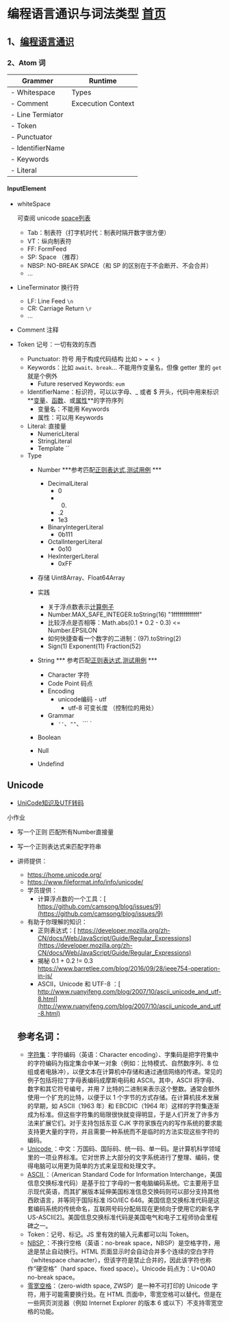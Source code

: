 
# 编程语言通识与词法类型   [首页](../../README.md)
 
## 1、[编程语言通识](Language.md)



### 2、Atom 词

| Grammer | Runtime |
| --- | --- | 
|  - Whitespace  | Types   |
|  - Comment  |  Excecution Context     |
|  - Line Termiator  |     |
|  - Token   |     |
|    - Punctuator    |     |
|     - IdentifierName   |     |
|    - Keywords   |     |
|    - Literal     |     |



#### InputElement

- whiteSpace

  可查阅 unicode [space列表](https://www.fileformat.info/info/unicode/category/Zs/list.htm)

  - Tab：制表符（打字机时代：制表时隔开数字很方便）
  - VT：纵向制表符
  - FF: FormFeed
  - SP: Space （推荐）
  - NBSP: NO-BREAK SPACE（和 SP 的区别在于不会断开、不会合并）
  - ...


- LineTerminator 换行符

  - LF: Line Feed `\n`
  - CR: Carriage Return `\r`
  - ...

- Comment 注释

- Token 记号：一切有效的东西

  - Punctuator: 符号 用于构成代码结构 比如 `> = < }`
  - Keywords：比如 `await`、`break`... 不能用作变量名，但像 getter 里的 `get`就是个例外
    - Future reserved Keywords: `eum`
  - IdentifierName：标识符，可以以字母、_ 或者 $ 开头，代码中用来标识**[变量](https://developer.mozilla.org/en-US/docs/Glossary/variable)、[函数](https://developer.mozilla.org/en-US/docs/Glossary/function)、或[属性](https://developer.mozilla.org/en-US/docs/Glossary/property)**的字符序列
    - 变量名：不能用 Keywords
    - 属性：可以用 Keywords
  - Literal: 直接量
      * NumericLiteral
      * StringLiteral
      * Template `` 

  * Type
    - Number  ***参考匹配[正则表达式](number.js),[测试用例](number.test.js) ***
      - DecimalLiteral
        - 0
        - 0.
        - .2
        - 1e3
      - BinaryIntegerLiteral
        - 0b111
      - OctalIntergerLiteral
        - 0o10
      - HexIntergerLiteral
        - 0xFF

    - 存储 Uint8Array、Float64Array
     
    - 实践
      - 关于浮点数表示[计算例子](Decial.md)
      - Number.MAX_SAFE_INTEGER.toString(16) "1fffffffffffff"
      - 比较浮点是否相等：Math.abs(0.1 + 0.2 - 0.3) <= Number.EPSILON
      - 如何快捷查看一个数字的二进制：(97).toString(2)
      - Sign(1)  Exponent(11)  Fraction(52)
      

    - String *** 参考匹配[正则表达式](string.js),[测试用例](string.test.js) ***
      - Character 字符
      - Code Point 码点
      - Encoding  
        - unicode编码 - utf
          - utf-8 可变长度 （控制位的用处）
      - Grammar
        - `''`、`""`、``` `
    - Boolean
    - Null
    - Undefind

## Unicode
 - [UniCode知识及UTF转码](UniCode.md)

小作业

- 写一个正则 匹配所有Number直接量
- 写一个正则表达式来匹配字符串


- 讲师提供：
    - <https://home.unicode.org/>
    - <https://www.fileformat.info/info/unicode/>
  - 学员提供：
    - 计算浮点数的一个工具：[ https://github.com/camsong/blog/issues/9](https://github.com/camsong/blog/issues/9)
  - 有助于你理解的知识：
    - 正则表达式：[ https://developer.mozilla.org/zh-CN/docs/Web/JavaScript/Guide/Regular_Expressions](https://developer.mozilla.org/zh-CN/docs/Web/JavaScript/Guide/Regular_Expressions)
    - 揭秘 0.1 + 0.2 != 0.3 <https://www.barretlee.com/blog/2016/09/28/ieee754-operation-in-js/>
    - ASCII，Unicode 和 UTF-8 ：[ http://www.ruanyifeng.com/blog/2007/10/ascii_unicode_and_utf-8.html](http://www.ruanyifeng.com/blog/2007/10/ascii_unicode_and_utf-8.html)

  ## 参考名词：

  - [字符集](https://zh.wikipedia.org/zh/%E5%AD%97%E7%AC%A6%E7%BC%96%E7%A0%81)：字符编码（英语：Character encoding）、字集码是把字符集中的字符编码为指定集合中某一对象（例如：比特模式、自然数序列、8 位组或者电脉冲），以便文本在计算机中存储和通过通信网络的传递。常见的例子包括将拉丁字母表编码成摩斯电码和 ASCII。其中，ASCII 将字母、数字和其它符号编号，并用 7 比特的二进制来表示这个整数。通常会额外使用一个扩充的比特，以便于以 1 个字节的方式存储。在计算机技术发展的早期，如 ASCII（1963 年）和 EBCDIC（1964 年）这样的字符集逐渐成为标准。但这些字符集的局限很快就变得明显，于是人们开发了许多方法来扩展它们。对于支持包括东亚 CJK 字符家族在内的写作系统的要求能支持更大量的字符，并且需要一种系统而不是临时的方法实现这些字符的编码。
  - [Unicode ](https://zh.wikipedia.org/zh-hans/Unicode)：中文：万国码、国际码、统一码、单一码。是计算机科学领域里的一项业界标准。它对世界上大部分的文字系统进行了整理、编码，使得电脑可以用更为简单的方式来呈现和处理文字。
  - [ASCII ](https://zh.wikipedia.org/wiki/ASCII)：（American Standard Code for Information Interchange，美国信息交换标准代码）是基于拉丁字母的一套电脑编码系统。它主要用于显示现代英语，而其扩展版本延伸美国标准信息交换码则可以部分支持其他西欧语言，并等同于国际标准 ISO/IEC 646。美国信息交换标准代码是这套编码系统的传统命名，互联网号码分配局现在更倾向于使用它的新名字 US-ASCII[2]。美国信息交换标准代码是美国电气和电子工程师协会里程碑之一。
  - Token：记号、标记。JS 里有效的输入元素都可以叫 Token。
  - [NBSP ](https://zh.wikipedia.org/wiki/%E4%B8%8D%E6%8D%A2%E8%A1%8C%E7%A9%BA%E6%A0%BC)：不换行空格（英语：no-break space，NBSP）是空格字符，用途是禁止自动换行。HTML 页面显示时会自动合并多个连续的空白字符（whitespace character），但该字符是禁止合并的，因此该字符也称作“硬空格”（hard space、fixed space）。Unicode 码点为：U+00A0 no-break space。
  - [零宽空格](https://zh.wikipedia.org/zh-hans/%E9%9B%B6%E5%AE%BD%E7%A9%BA%E6%A0%BC)：（zero-width space, ZWSP）是一种不可打印的 Unicode 字符，用于可能需要换行处。在 HTML 页面中，零宽空格可以替代。但是在一些网页浏览器（例如 Internet Explorer 的版本 6 或以下）不支持零宽空格的功能。